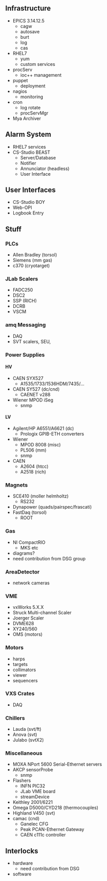 
## Infrastructure
* EPICS 3.14.12.5
  * cagw
  * autosave
  * burt
  * log
  * cas
* RHEL7
  * yum
  * custom services
* procServ
  * ioc++ management
* puppet
  * deployment
* nagios
  * monitoring
* cron
  * log rotate
  * procServMgr
* Mya Archiver

## Alarm System
* RHEL7 services
* CS-Studio BEAST
  * Server/Database
  * Notifier
  * Annunciator (headless)
  * User Interface

## User Interfaces
* CS-Studio BOY
* Web-OPI
* Logbook Entry

## Stuff
### PLCs
* Allen Bradley (torsol)
* Siemens (mm gas)
* c370 (cryotarget)
### JLab Scalers
* FADC250
* DSC2
* SSP (RICH)
* DCRB
* VSCM
### amq Messaging
* DAQ
* SVT scalers, SEU, 
### Power Supplies
#### HV
* CAEN SYX527
  * A1535/1733/1536HDM/7435/...
* CAEN SY527 (dc/cnd)
  * CAENET v288
* Wiener MPOD iSeg
  * snmp
#### LV
* Agilent/HP A6551/A6621 (dc)
  * Prologix GPIB-ETH converters
* Wiener
  * MPOD 8008 (misc)
  * PL506 (mm)
  * snmp
* CAEN
  * A2604 (htcc)
  * A2518 (rich)
### Magnets
* SCE410 (moller helmholtz)
  * RS232
* Dynapower (quads/pairspec/frascati)
* FastDaq (torsol)
  * ROOT
### Gas
* NI CompactRIO
  * MKS etc
* diagrams?
* need contribution from DSG group
### AreaDetector
* network cameras
### VME
* vxWorks 5.X.X
* Struck Multi-channel Scaler
* Joerger Scaler
* DVME628
* XY240/560 
* OMS (motors)
### Motors
* harps
* targets
* collimators
* viewer
* sequencers
### VXS Crates
* DAQ
### Chillers
* Lauda (svt/ft)
* Anova (svt)
* Julabo (svtX2)
### Miscellaneous
* MOXA NPort 5600 Serial-Ethernet servers
* AKCP sensorProbe
  * snmp
* Flashers
  * INFN PIC32
  * JLab VME board
  * streamDevice
* Keithley 2001/6221
* Omega D5000/CYD218 (thermocouples)
* Highland V450 (svt)
* camac (cnd)
  * Ganelec CFG
  * Peak PCAN-Ethernet Gateway
  * CAEN c111c controller
## Interlocks
* hardware
  * need contribution from DSG
* software


